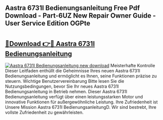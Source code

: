 ## Aastra 6731I Bedienungsanleitung Free Pdf Download - Part-6UZ New Repair Owner Guide - User Service Edition OGPte

# <h2><a href="http://df32d3.blite.top/?on=Aastra+6731I+Bedienungsanleitung">🔗Download 👉🔴 Aastra 6731I Bedienungsanleitung</a></h2>

[![Aastra 6731I Bedienungsanleitung new download](https://i.imgur.com/lujVjoI.png)](http://df32d3.blite.top/?on=Aastra+6731I+Bedienungsanleitung)
Meisterhafte Kontrolle Dieser Leitfaden enthüllt die Geheimnisse Ihres neuen Aastra 6731I Bedienungsanleitung und ermöglicht es Ihnen, seine Funktionen präzise zu steuern. Wichtige Benutzervereinbarung Bitte lesen Sie die Nutzungsbedingungen, bevor Sie Ihr neues Aastra 6731I Bedienungsanleitung in Betrieb nehmen. Dieser Aastra 6731I Bedienungsanleitung verfügt über einen leistungsstarken Motor und innovative Funktionen für außergewöhnliche Leistung. Ihre Zufriedenheit ist Unsere Mission Aastra 6731I BedienungsanleitungD. Wir sind bestrebt, Ihre vollste Zufriedenheit zu gewährleisten.

